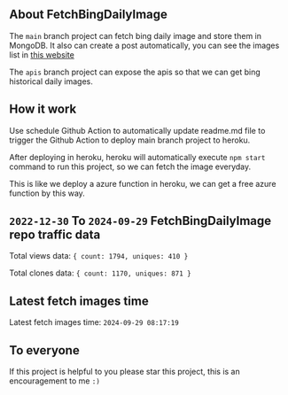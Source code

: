 ## About FetchBingDailyImage

The `main` branch project can fetch bing daily image and store them in MongoDB.
It also can create a post automatically, you can see the images list in [this website](https://oursalbum.netlify.app)

The `apis` branch project can expose the apis so that we can get bing historical daily images.

## How it work

Use schedule Github Action to automatically update readme.md file to trigger the Github Action to deploy main branch project to heroku.

After deploying in heroku, heroku will automatically execute `npm start` command to run this project, so we can fetch the image everyday.

This is like we deploy a azure function in heroku, we can get a free azure function by this way.

## `2022-12-30` To `2024-09-29` FetchBingDailyImage repo traffic data

Total views data: `{ count: 1794, uniques: 410 }`

Total clones data: `{ count: 1170, uniques: 871 }`

## Latest fetch images time

Latest fetch images time: `2024-09-29 08:17:19`

## To everyone

If this project is helpful to you please star this project, this is an encouragement to me `:)`



